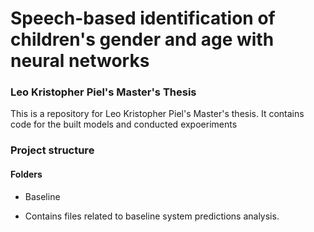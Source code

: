 # Speech-based identification of children's gender and age with neural networks
### Leo Kristopher Piel's Master's Thesis
This is a repository for Leo Kristopher Piel's Master's thesis. It contains code for the built models and conducted expoeriments
### Project structure
#### Folders
* Baseline
- Contains files related to baseline system predictions analysis.
